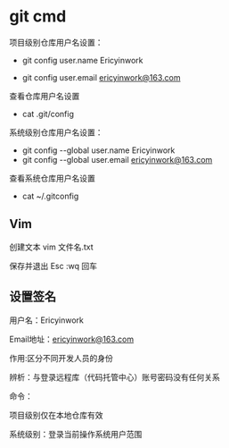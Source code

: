 # git cmd

项目级别仓库用户名设置：

* git config user.name Ericyinwork

* git config user.email ericyinwork@163.com

查看仓库用户名设置

* cat .git/config

系统级别仓库用户名设置：
* git config --global user.name Ericyinwork
* git config --global user.email ericyinwork@163.com

查看系统仓库用户名设置

* cat ~/.gitconfig





## Vim

创建文本		vim 文件名.txt  

 保存并退出	Esc  :wq  回车  



## 设置签名

用户名：Ericyinwork

Email地址：ericyinwork@163.com

作用:区分不同开发人员的身份

辨析：与登录远程库（代码托管中心）账号密码没有任何关系

命令：

项目级别仅在本地仓库有效

系统级别：登录当前操作系统用户范围



